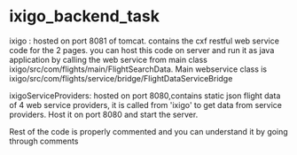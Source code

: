 # ixigo_backend_task

ixigo : hosted on port 8081 of tomcat. contains the cxf restful web service code for the 2 pages. you can host this code on server and run it as java application by calling the  web service from main class ixigo/src/com/flights/main/FlightSearchData.
  Main webservice class is ixigo/src/com/flights/service/bridge/FlightDataServiceBridge
        
ixigoServiceProviders: hosted on port 8080,contains static json flight data of 4 web service providers, it is called from 'ixigo' to get data from service providers. Host it on port 8080 and start the server.

Rest of the code is properly commented and you can understand it by going through comments
